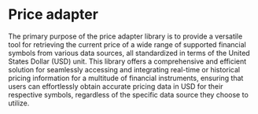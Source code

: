 # Price adapter

The primary purpose of the price adapter library is to provide a versatile tool for retrieving the current price of a wide range of supported financial symbols from various data sources, all standardized in terms of the United States Dollar (USD) unit. This library offers a comprehensive and efficient solution for seamlessly accessing and integrating real-time or historical pricing information for a multitude of financial instruments, ensuring that users can effortlessly obtain accurate pricing data in USD for their respective symbols, regardless of the specific data source they choose to utilize.
